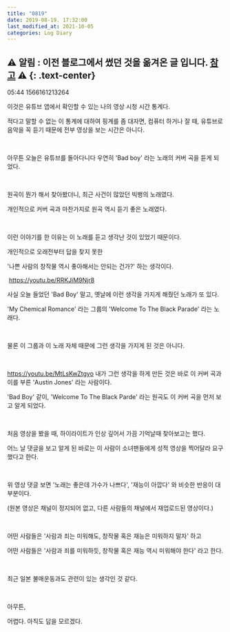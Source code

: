 ```yaml
---
title: "0819"
date: 2019-08-19. 17:32:00
last_modified_at: 2021-10-05
categories: Log Diary
---
```

⚠ **알림** : 이전 블로그에서 썼던 것을 옮겨온 글 입니다. [참고](https://ttmdacl.github.io/log/diary/hello-blog/) ⚠
{: .text-center}
---
05:44
1566161213264

이것은 유튜브 앱에서 확인할 수 있는 나의 영상 시청 시간 통계다.

적다고 말할 수 없는 이 통계에 대하여 핑계를 좀 대자면, 컴퓨터 하거나 잘 때, 유튜브로 음악을 꼭 듣기 때문에 전부 영상을 보는 시간은 아니다.

​

아무튼 오늘은 유튜브를 돌아다니다 우연히 'Bad boy' 라는 노래의 커버 곡을 듣게 되었다.

​

원곡이 뭔가 해서 찾아봤더니, 최근 사건이 많았던 빅뱅의 노래였다.

개인적으로 커버 곡과 마찬가지로 원곡 역시 듣기 좋은 노래였다.

​

이런 이야기를 한 이유는 이 노래를 듣고 생각난 것이 있었기 때문이다.

개인적으로 오래전부터 답을 찾지 못한

'나쁜 사람의 창작물 역시 좋아해서는 안되는 건가?' 하는 생각이다.

​
https://youtu.be/RRKJiM9Njr8

사실 오늘 들었던 'Bad Boy' 말고, 옛날에 이런 생각을 가지게 해줬던 노래가 또 있다.

'My Chemical Romance' 라는 그룹의 'Welcome To The Black Parade' 라는 노래다.

​

물론 이 그룹과 이 노래 자체 때문에 그런 생각을 가지게 된 것은 아니다.

​

https://youtu.be/MtLsKwZtgyo
내가 그런 생각을 하게 만든 것은 바로 이 커버 곡과 이를 부른 'Austin Jones' 라는 사람이다.

'Bad Boy' 같이, 'Welcome To The Black Parde' 라는 원곡도 이 커버 곡을 먼저 보고 알게 되었다.

​

처음 영상을 봤을 때, 하이라이트가 인상 깊어서 가끔 기억날때 찾아보고는 했다.

어느 날 댓글을 보고 알게 된 바로는 이 사람이 소녀팬들에게 성적 영상을 찍어달라 요구했다고 한다.

​

위 영상 댓글 보면 '노래는 좋은데 가수가 나쁘다', '재능이 아깝다' 와 비슷한 반응이 대부분이다.

(원본 영상은 채널이 정지되어 없고, 다른 사람들의 채널에서 재업로드된 영상이다.)

​

어떤 사람들은 '사람과 죄는 미워해도, 창작물 혹은 재능은 미워하지 말자' 하고

어떤 사람들은 '사람과 죄를 미워하듯, 창작물 혹은 재능 역시 미워해야 한다' 라고 한다.

​

최근 일본 불매운동과도 관련이 있는 생각인 것 같다.

​

아무튼,

어렵다. 아직도 답을 모르겠다.